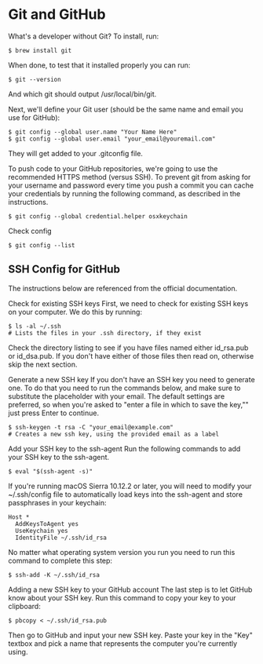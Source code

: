 # Git and GitHub
What's a developer without Git? To install, run:
```
$ brew install git
```

When done, to test that it installed properly you can run:
```
$ git --version
```
And which git should output /usr/local/bin/git.

Next, we'll define your Git user (should be the same name and email you use for GitHub):
```
$ git config --global user.name "Your Name Here"
$ git config --global user.email "your_email@youremail.com"
```
They will get added to your .gitconfig file.

To push code to your GitHub repositories, we're going to use the recommended HTTPS method (versus SSH). To prevent git from asking for your username and password every time you push a commit you can cache your credentials by running the following command, as described in the instructions.

```
$ git config --global credential.helper osxkeychain
```

Check config
```
$ git config --list
```

## SSH Config for GitHub
The instructions below are referenced from the official documentation.

Check for existing SSH keys
First, we need to check for existing SSH keys on your computer. We do this by running:

```
$ ls -al ~/.ssh
# Lists the files in your .ssh directory, if they exist
```

Check the directory listing to see if you have files named either id_rsa.pub or id_dsa.pub. If you don't have either of those files then read on, otherwise skip the next section.

Generate a new SSH key
If you don't have an SSH key you need to generate one. To do that you need to run the commands below, and make sure to substitute the placeholder with your email. The default settings are preferred, so when you're asked to "enter a file in which to save the key,"" just press Enter to continue.

```
$ ssh-keygen -t rsa -C "your_email@example.com"
# Creates a new ssh key, using the provided email as a label
```

Add your SSH key to the ssh-agent
Run the following commands to add your SSH key to the ssh-agent.

```
$ eval "$(ssh-agent -s)"
```
If you're running macOS Sierra 10.12.2 or later, you will need to modify your ~/.ssh/config file to automatically load keys into the ssh-agent and store passphrases in your keychain:

```
Host *
  AddKeysToAgent yes
  UseKeychain yes
  IdentityFile ~/.ssh/id_rsa
```
No matter what operating system version you run you need to run this command to complete this step:

```
$ ssh-add -K ~/.ssh/id_rsa
```
Adding a new SSH key to your GitHub account
The last step is to let GitHub know about your SSH key. Run this command to copy your key to your clipboard:

```
$ pbcopy < ~/.ssh/id_rsa.pub
```
Then go to GitHub and input your new SSH key. Paste your key in the "Key" textbox and pick a name that represents the computer you're currently using.
